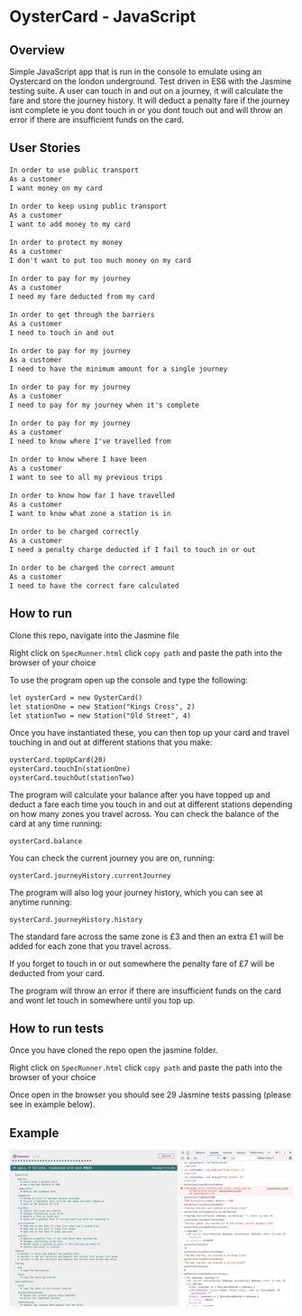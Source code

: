 # OysterCard - JavaScript

## Overview

Simple JavaScript app that is run in the console to emulate using an Oystercard on the london underground. Test driven in ES6 with the Jasmine testing suite. A user can touch in and out on a journey, it will calculate the fare and store the journey history. It will deduct a penalty fare if the journey isnt complete ie you dont touch in or you dont touch out and will throw an error if there are insufficient funds on the card.

## User Stories

```
In order to use public transport
As a customer
I want money on my card

In order to keep using public transport
As a customer
I want to add money to my card

In order to protect my money
As a customer
I don't want to put too much money on my card

In order to pay for my journey
As a customer
I need my fare deducted from my card

In order to get through the barriers
As a customer
I need to touch in and out

In order to pay for my journey
As a customer
I need to have the minimum amount for a single journey

In order to pay for my journey
As a customer
I need to pay for my journey when it's complete

In order to pay for my journey
As a customer
I need to know where I've travelled from

In order to know where I have been
As a customer
I want to see to all my previous trips

In order to know how far I have travelled
As a customer
I want to know what zone a station is in

In order to be charged correctly
As a customer
I need a penalty charge deducted if I fail to touch in or out

In order to be charged the correct amount
As a customer
I need to have the correct fare calculated
```

## How to run

Clone this repo, navigate into the Jasmine file

Right click on `SpecRunner.html` click `copy path` and paste the path into the browser of your choice

To use the program open up the console and type the following:

```
let oysterCard = new OysterCard()
let stationOne = new Station("Kings Cross", 2)
let stationTwo = new Station("Old Street", 4)
```

Once you have instantiated these, you can then top up your card and travel touching in and out at different stations that you make:

```
oysterCard.topUpCard(20)
oysterCard.touchIn(stationOne)
oysterCard.touchOut(stationTwo)
```

The program will calculate your balance after you have topped up and deduct a fare each time you touch in and out at different stations depending on how many zones you travel across. You can check the balance of the card at any time running:

```
oysterCard.balance
```

You can check the current journey you are on, running:

```
oysterCard.journeyHistory.currentJourney
```

The program will also log your journey history, which you can see at anytime running:

```
oysterCard.journeyHistory.history
```

The standard fare across the same zone is £3 and then an extra £1 will be added for each zone that you travel across.

If you forget to touch in or out somewhere the penalty fare of £7 will be deducted from your card.

The program will throw an error if there are insufficient funds on the card and wont let touch in somewhere until you top up.

## How to run tests

Once you have cloned the repo open the jasmine folder.

Right click on `SpecRunner.html` click `copy path` and paste the path into the browser of your choice

Once open in the browser you should see 29 Jasmine tests passing (please see in example below).

## Example

<img src="./public/images/oysterCard-example.png">
